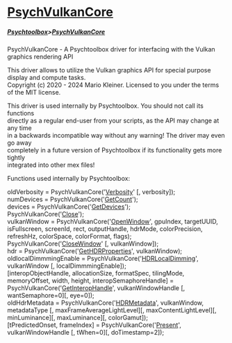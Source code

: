 # [PsychVulkanCore](PsychVulkanCore)
##### [Psychtoolbox](Psychtoolbox)>[PsychVulkanCore](PsychVulkanCore)

PsychVulkanCore - A Psychtoolbox driver for interfacing with the Vulkan graphics rendering API  
  
This driver allows to utilize the Vulkan graphics API for special purpose display and compute tasks.  
Copyright (c) 2020 - 2024 Mario Kleiner. Licensed to you under the terms of the MIT license.  
  
This driver is used internally by Psychtoolbox. You should not call its functions  
directly as a regular end-user from your scripts, as the API may change at any time  
in a backwards incompatible way without any warning! The driver may even go away  
completely in a future version of Psychtoolbox if its functionality gets more tightly  
integrated into other mex files!  
  
Functions used internally by Psychtoolbox:  
  
oldVerbosity = PsychVulkanCore('[Verbosity](PsychVulkanCore-Verbosity)' [, verbosity]);  
numDevices = PsychVulkanCore('[GetCount](PsychVulkanCore-GetCount)');  
devices = PsychVulkanCore('[GetDevices](PsychVulkanCore-GetDevices)');  
PsychVulkanCore('[Close](PsychVulkanCore-Close)');  
vulkanWindow = PsychVulkanCore('[OpenWindow](PsychVulkanCore-OpenWindow)', gpuIndex, targetUUID, isFullscreen, screenId, rect, outputHandle, hdrMode, colorPrecision, refreshHz, colorSpace, colorFormat, flags);  
PsychVulkanCore('[CloseWindow](PsychVulkanCore-CloseWindow)' [, vulkanWindow]);  
hdr = PsychVulkanCore('[GetHDRProperties](PsychVulkanCore-GetHDRProperties)', vulkanWindow);  
oldlocalDimmmingEnable = PsychVulkanCore('[HDRLocalDimming](PsychVulkanCore-HDRLocalDimming)', vulkanWindow [, localDimmmingEnable]);  
[interopObjectHandle, allocationSize, formatSpec, tilingMode, memoryOffset, width, height, interopSemaphoreHandle] = PsychVulkanCore('[GetInteropHandle](PsychVulkanCore-GetInteropHandle)', vulkanWindowHandle [, wantSemaphore=0][, eye=0]);  
oldHdrMetadata = PsychVulkanCore('[HDRMetadata](PsychVulkanCore-HDRMetadata)', vulkanWindow, metadataType [, maxFrameAverageLightLevel][, maxContentLightLevel][, minLuminance][, maxLuminance][, colorGamut]);  
[tPredictedOnset, frameIndex] = PsychVulkanCore('[Present](PsychVulkanCore-Present)', vulkanWindowHandle [, tWhen=0][, doTimestamp=2]);  
  



